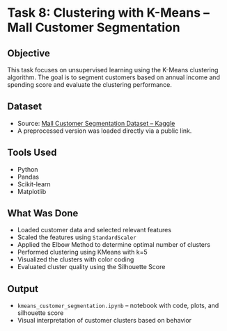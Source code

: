 # Task 8: Clustering with K-Means – Mall Customer Segmentation

## Objective
This task focuses on unsupervised learning using the K-Means clustering algorithm. The goal is to segment customers based on annual income and spending score and evaluate the clustering performance.

## Dataset
- Source: [Mall Customer Segmentation Dataset – Kaggle](https://www.kaggle.com/datasets/vjchoudhary7/customer-segmentation-tutorial-in-python)
- A preprocessed version was loaded directly via a public link.

## Tools Used
- Python
- Pandas
- Scikit-learn
- Matplotlib

## What Was Done
- Loaded customer data and selected relevant features
- Scaled the features using `StandardScaler`
- Applied the Elbow Method to determine optimal number of clusters
- Performed clustering using KMeans with k=5
- Visualized the clusters with color coding
- Evaluated cluster quality using the Silhouette Score

## Output
- `kmeans_customer_segmentation.ipynb` – notebook with code, plots, and silhouette score
- Visual interpretation of customer clusters based on behavior
